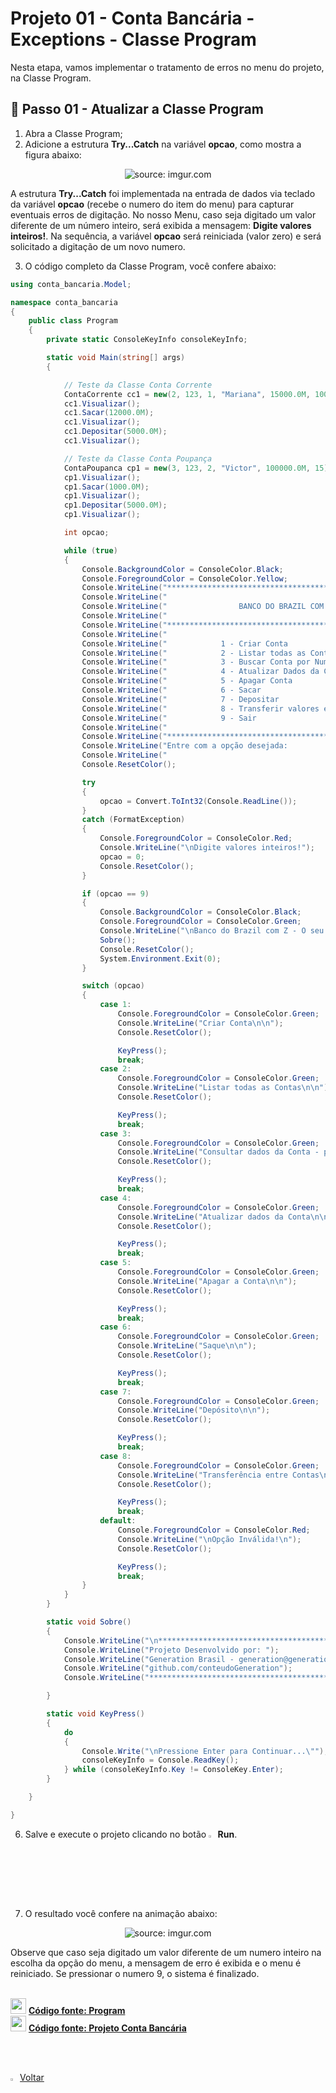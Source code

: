 <h1>Projeto 01 - Conta Bancária - Exceptions - Classe Program</h1>

Nesta etapa, vamos implementar o tratamento de erros no menu do projeto, na Classe Program.

<h2>👣 Passo 01 - Atualizar a Classe Program</h2>

1. Abra a Classe Program;
2. Adicione a estrutura **Try...Catch** na variável **opcao**, como mostra a figura abaixo:

<div align="center"><img src="https://i.imgur.com/arbA1xA.png" title="source: imgur.com" /></div>

A estrutura **Try...Catch** foi implementada na entrada de dados via teclado da variável **opcao** (recebe o numero do item do menu) para capturar eventuais erros de digitação. No nosso Menu, caso seja digitado um valor diferente de um número inteiro, será exibida a mensagem: **Digite valores inteiros!**. Na sequência, a variável **opcao** será reiniciada (valor zero) e será solicitado a digitação de um novo numero.

3. O código completo da Classe Program, você confere abaixo:

```c#
using conta_bancaria.Model;

namespace conta_bancaria
{
    public class Program
    {
        private static ConsoleKeyInfo consoleKeyInfo;

        static void Main(string[] args)
        {

            // Teste da Classe Conta Corrente
            ContaCorrente cc1 = new(2, 123, 1, "Mariana", 15000.0M, 1000.0M);
            cc1.Visualizar();
            cc1.Sacar(12000.0M);
            cc1.Visualizar();
            cc1.Depositar(5000.0M);
            cc1.Visualizar();

            // Teste da Classe Conta Poupança
            ContaPoupanca cp1 = new(3, 123, 2, "Victor", 100000.0M, 15);
            cp1.Visualizar();
            cp1.Sacar(1000.0M);
            cp1.Visualizar();
            cp1.Depositar(5000.0M);
            cp1.Visualizar();

            int opcao;

            while (true)
            {
                Console.BackgroundColor = ConsoleColor.Black;
                Console.ForegroundColor = ConsoleColor.Yellow;
                Console.WriteLine("*****************************************************");
                Console.WriteLine("                                                     ");
                Console.WriteLine("                BANCO DO BRAZIL COM Z                ");
                Console.WriteLine("                                                     ");
                Console.WriteLine("*****************************************************");
                Console.WriteLine("                                                     ");
                Console.WriteLine("            1 - Criar Conta                          ");
                Console.WriteLine("            2 - Listar todas as Contas               ");
                Console.WriteLine("            3 - Buscar Conta por Numero              ");
                Console.WriteLine("            4 - Atualizar Dados da Conta             ");
                Console.WriteLine("            5 - Apagar Conta                         ");
                Console.WriteLine("            6 - Sacar                                ");
                Console.WriteLine("            7 - Depositar                            ");
                Console.WriteLine("            8 - Transferir valores entre Contas      ");
                Console.WriteLine("            9 - Sair                                 ");
                Console.WriteLine("                                                     ");
                Console.WriteLine("*****************************************************");
                Console.WriteLine("Entre com a opção desejada:                          ");
                Console.WriteLine("                                                     ");
                Console.ResetColor();

                try
                {
                    opcao = Convert.ToInt32(Console.ReadLine());
                }
                catch (FormatException)
                {
                    Console.ForegroundColor = ConsoleColor.Red;
                    Console.WriteLine("\nDigite valores inteiros!");
                    opcao = 0;
                    Console.ResetColor();
                }

                if (opcao == 9)
                {
                    Console.BackgroundColor = ConsoleColor.Black;
                    Console.ForegroundColor = ConsoleColor.Green;
                    Console.WriteLine("\nBanco do Brazil com Z - O seu Futuro começa aqui!");
                    Sobre();
                    Console.ResetColor();
                    System.Environment.Exit(0);
                }

                switch (opcao)
                {
                    case 1:
                        Console.ForegroundColor = ConsoleColor.Green;
                        Console.WriteLine("Criar Conta\n\n");
                        Console.ResetColor();

                        KeyPress();
                        break;
                    case 2:
                        Console.ForegroundColor = ConsoleColor.Green;
                        Console.WriteLine("Listar todas as Contas\n\n");
                        Console.ResetColor();

                        KeyPress();
                        break;
                    case 3:
                        Console.ForegroundColor = ConsoleColor.Green;
                        Console.WriteLine("Consultar dados da Conta - por número\n\n");
                        Console.ResetColor();

                        KeyPress();
                        break;
                    case 4:
                        Console.ForegroundColor = ConsoleColor.Green;
                        Console.WriteLine("Atualizar dados da Conta\n\n");
                        Console.ResetColor();

                        KeyPress();
                        break;
                    case 5:
                        Console.ForegroundColor = ConsoleColor.Green;
                        Console.WriteLine("Apagar a Conta\n\n");
                        Console.ResetColor();

                        KeyPress();
                        break;
                    case 6:
                        Console.ForegroundColor = ConsoleColor.Green;
                        Console.WriteLine("Saque\n\n");
                        Console.ResetColor();

                        KeyPress();
                        break;
                    case 7:
                        Console.ForegroundColor = ConsoleColor.Green;
                        Console.WriteLine("Depósito\n\n");
                        Console.ResetColor();

                        KeyPress();
                        break;
                    case 8:
                        Console.ForegroundColor = ConsoleColor.Green;
                        Console.WriteLine("Transferência entre Contas\n\n");
                        Console.ResetColor();

                        KeyPress();
                        break;
                    default:
                        Console.ForegroundColor = ConsoleColor.Red;
                        Console.WriteLine("\nOpção Inválida!\n");
                        Console.ResetColor();

                        KeyPress();
                        break;
                }
            }
        }

        static void Sobre()
        {
            Console.WriteLine("\n*********************************************************");
            Console.WriteLine("Projeto Desenvolvido por: ");
            Console.WriteLine("Generation Brasil - generation@generation.org");
            Console.WriteLine("github.com/conteudoGeneration");
            Console.WriteLine("*********************************************************");

        }

        static void KeyPress()
        {
            do
            {
                Console.Write("\nPressione Enter para Continuar...\"");
                consoleKeyInfo = Console.ReadKey();
            } while (consoleKeyInfo.Key != ConsoleKey.Enter);
        }

    }

}


```

6. Salve e execute o projeto clicando no botão <img src="https://i.imgur.com/aVdRIDA.png" title="source: imgur.com" width="3%"/>**Run**. 
7. O resultado você confere na animação abaixo:

<div align="center"><img src="https://i.imgur.com/r5U6dkp.gif" title="source: imgur.com" /></div>

Observe que caso seja digitado um valor diferente de um numero inteiro na escolha da opção do menu, a mensagem de erro é exibida e o menu é reiniciado. Se pressionar o numero 9, o sistema é finalizado.

<br />

<div align="left"><img src="https://i.imgur.com/JACNZiR.png" title="source: imgur.com" width="25px"/> <a href="https://github.com/rafaelq80/csharp_conta_bancaria/blob/07_Menu_Exceptions/Program.cs" target="_blank"><b>Código fonte: Program</b></a>

<br />

<div align="left"><img src="https://i.imgur.com/JACNZiR.png" title="source: imgur.com" width="25px"/> <a href="https://github.com/rafaelq80/csharp_conta_bancaria/tree/07_Menu_Exceptions" target="_blank"><b>Código fonte: Projeto Conta Bancária</b></a>

<br /><br />

<div align="left"><a href="README.md"><img src="https://i.imgur.com/XMgF3gl.png" title="source: imgur.com" width="3%"/>Voltar</a></div>
